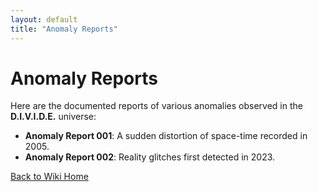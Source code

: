 ```yaml
---
layout: default
title: "Anomaly Reports"
---
```


# Anomaly Reports

Here are the documented reports of various anomalies observed in the **D.I.V.I.D.E.** universe:

- **Anomaly Report 001**: A sudden distortion of space-time recorded in 2005.
- **Anomaly Report 002**: Reality glitches first detected in 2023.

[Back to Wiki Home](../index.md)
